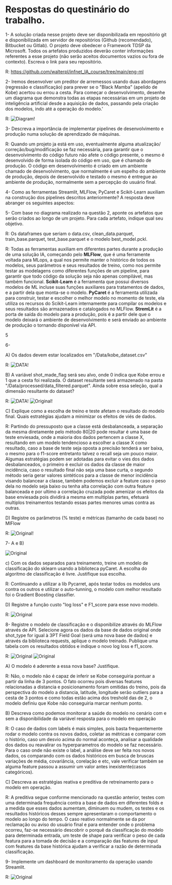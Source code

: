 # Respostas do questinário do trabalho.

1- A solução criada nesse projeto deve ser disponibilizada em repositório git e disponibilizada em servidor de repositórios (Github (recomendado), Bitbucket ou Gitlab). O projeto deve obedecer o Framework TDSP da Microsoft. Todos os artefatos produzidos deverão conter informações referentes a esse projeto (não serão aceitos documentos vazios ou fora de contexto). Escreva o link para seu repositório. 

R: <https://github.com/walterpl/infnet_IA_course/tree/main/eng-ml>

2- Iremos desenvolver um preditor de arremessos usando duas abordagens (regressão e classificação) para prever se o "Black Mamba" (apelido de Kobe) acertou ou errou a cesta.
Para começar o desenvolvimento, desenhe um diagrama que demonstra todas as etapas necessárias em um projeto de inteligência artificial desde a aquisição de dados, passando pela criação dos modelos, indo até a operação do modelo.'

R:
![Diagram!](wflow_diagram.jpg)

3- Descreva a importância de implementar pipelines de desenvolvimento e produção numa solução de aprendizado de máquinas.

R: Quando um projeto ja está em uso, eventualmente alguma atualização/
correção/bug/modificação se faz necessária, para garantir que 
o desenvolvimento do código futuro não afete o código presente,
o mesmo é desenvolvido de forma isolada do código em uso, que é chamado de produção.
O código em desenvolvimento é criado em um ambiente chamado de desenvolvimento, que normalmente
é um espelho do ambiente de produção, depois de desenvolvido e testado
o mesmo é entregue ao ambiente de produção, normalmente sem a 
percepção do usuário final.

4- Como as ferramentas Streamlit, MLFlow, PyCaret e Scikit-Learn auxiliam na construção dos pipelines 
descritos anteriormente? A resposta deve abranger os seguintes aspectos:

5- Com base no diagrama realizado na questão 2, aponte os artefatos que serão criados ao longo de um projeto.
Para cada artefato, indique qual seu objetivo.

R: Os dataframes que seriam o data.csv, clean_data.parquet, train_base.parquet, test_base.parquet e o modelo
best_model.pckl.

R: Todas as ferramentas auxiliam em diferentes partes durante a produção de uma solução IA, começando pelo **MLFlow**, que
é uma ferramente voltada para MLops, a qual nos permite manter o histórico de todos os modelos, seus parâmetros e seus 
resultados de treino, como nos permite testar as modelagens como diferentes funções de um pipeline, para garantir que
todo código da solução seja não apenas compilável, mas também funcional. **Scikit-Learn** é a ferramenta que possui diversos
modelos de ML incluse suas funções auxiliares para tratamentos de dados, e a partir dela que monta-se o modelo. **PyCaret** é
a ferramenta utilizada para construir, testar e escolher o melhor modelo no momento de teste, ela utiliza os recursos do
Scikit-Learn internamente para compilar os modelos e seus resultados são armazenados e catalogados no MLFlow. **StremLit** é a 
porta de saída do modelo para a produção, pois é a partir dele que o modelo deixará o ambiente de desenvolvimento e será enviado
ao ambiente de produção o tornando disponível via API.

5

6- 

A) Os dados devem estar localizados em "/Data/kobe_dataset.csv"

R: 
![DATA!](dados_gerados.png)

B) A variável shot_made_flag será seu alvo, onde 0 indica que Kobe errou e 1 que a cesta foi realizada. O dataset resultante 
será armazenado na pasta "/Data/processed/data_filtered.parquet". Ainda sobre essa seleção, qual a dimensão resultante 
do dataset?

R: 
![DATA!](dados_gerados.png)
![Original!](parametro_data_Set_completo.png)


C) Explique como a escolha de treino e teste afetam o resultado do modelo final. Quais estratégias ajudam a minimizar
os efeitos de viés de dados.


R: Partindo do pressuposto que a classe está desbalanceada, a separação da mesma diretamente pelo método 80|20 pode 
resultar é uma base de teste enviesada, onde a maioria dos dados pertencem a classe X, resultando em um modelo tendencioso a 
escolher a classe X como resultado, caso a base de teste seja oposta a precisão tenderá a ser baixa, o mesmo para o f1-score entretanto 
talvez o recall seja um pouco maior. Algumas estratégias podem ser adotadas para evitar o vies dos dados desbalanceados, o primeiro
é excluir os dados da classe de maior incidência, caso o resultado final não seja uma base curta, o segundo método seria
gerar valores sintéticos para a classe de menor incidência visando balancear a classe, também podemos excluir a feature caso
o peso dela no modelo seja baixo ou tenha alta correlação com outra feature balanceada e por ultimo a correlação cruzada 
pode amenizar os efeitos da base enviesada pois dividirá a mesma em multiplas partes, efetuará multiplos treinamentos 
testando essas partes menores umas contra as outras.

D) Registre os parâmetros (% teste) e métricas (tamanho de cada base) no MlFlow

R: 
![Original!](test_train_param.png)

7- 
A e B)

![Original](lr_metrics.png)

c) Com os dados separados para treinamento, treine um modelo de classificação do sklearn usando a biblioteca pyCaret. 
A escolha do algoritmo de classificação é livre. Justifique sua escolha.

R: Continuando a utilizar a lib Pycarret, após testar todos os modelos uns contra os outros e utilizar o auto-tunning,
o modelo com melhor resultado foi o Gradient Boosting classifier.

D)  Registre a função custo "log loss" e F1_score para esse novo modelo.

R: ![Original](best_ml_metrics.png)

8- Registre o modelo de classificação e o disponibilize através do MLFlow através de API.
Selecione agora os dados da base de dados original onde shot_type for igual à 3PT Field Goal 
(será uma nova base de dados) e através da biblioteca requests, aplique o modelo treinado. 
Publique uma tabela com os resultados obtidos e indique o novo log loss e f1_score.

R: ![Original](code_request.png)
![Original](class_metric.png)

A) O modelo é aderente a essa nova base? Justifique.

R: Não, o modelo não é capaz de inferir se Kobe conseguiria pontuar a partir da linha de 3 pontos. O fato ocorreu
pois diversas features relacionadas a distancia e posicionamento foram omitidas do treino, pois da perspectiva do modelo
a distancia, latitude, longitude serão outliers para a cesta de 3 pontos e como todas estão acima dos treshold das de 2,
o modelo definiu que Kobe não conseguiria marcar nenhum ponto. 

B) Descreva como podemos monitorar a saúde do modelo no cenário com e sem a disponibilidade da variável resposta para o modelo em operação

R: O caso de dados com labels é mais simples, pois basta frequentemente rodar o modelo contra os novos dados, coletar as métricas
e comparar com o histório, caso um desvio acima do normal aconteça, analisar a qualidade dos dados ou reavalirar os hyperparametros
do modelo se faz necessário. Para o caso onde não existe o label, a análise deve ser feita nos novos dados, os comparando
com os dados históricos em busca de bruscas variações de média, covariância, corelação e etc, vale verificar também
se alguma feature passou a assumir um valor antes inexistente(casos categóricos).

C) Descreva as estratégias reativa e preditiva de retreinamento para o modelo em operação.

R: A preditiva segue conforme mencionado na questão anterior, testes com uma determinada frequência contra a base de
dados em diferentes folds e a medida que esses dados aumentam, diminuem ou mudem, os testes e os resultados históricos desses
sempre apresentaram o comportamento o modelo ao longo do tempo. O caso reativo normalmente se da por reclamação ou aviso
do usuário final e para entender onde o problema ocorreu, faz-se necessário descobrir o porquê da classificação do modelo
para determinada entrada, um teste de shape para verificar o peso de cada featura para a tomada de decisão e a comparação
das features de input com features da base histórica ajudam a verificar a razão de determinada classificação.

9- Implemente um dashboard de monitoramento da operação usando Streamlit.

R: ![Original](dashboard.png)
